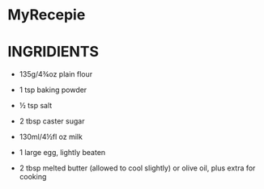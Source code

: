 # MyRecepie

# INGRIDIENTS
- 135g/4¾oz plain flour

- 1 tsp baking powder

- ½ tsp salt

- 2 tbsp caster sugar
- 130ml/4½fl oz milk
 
- 1 large egg, lightly beaten

- 2 tbsp melted butter (allowed to cool slightly) or olive oil, plus extra for cooking



